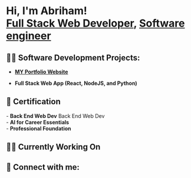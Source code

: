 <h1>Hi, I'm Abriham! <br/><a href="https://github.com/abriham-atinkut">Full Stack Web Developer</a>, <a href="https://www.linkedin.com/in/abriham-atinkut/">Software engineer </a>

<h2>👨‍💻 Software Development Projects:</h2>

- <b><a href="https://www.abriham.com.et/">MY Portfolio Website<a/></b> <br/>

- <b>Full Stack Web App (React, NodeJS, and Python)</b> <br/>

<h2>📃 Certification</h2>
- <b>Back End Web Dev</b> Back End Web Dev <br/>
- <b>AI for Career Essentials</b> <br/>
- <b>Professional Foundation<b/><br/>
  
<h2>🏃‍♀️ Currently Working On </h2> 


<h2> 🤳 Connect with me:</h2>

[linkedin]: https://linkedin.com/in/abriham-atinkut

<!--
**joshmadakor1/joshmadakor1** is a ✨ _special_ ✨ repository because its `README.md` (this file) appears on your GitHub profile.

Here are some ideas to get you started:

- 🔭 I’m currently working on ...
- 🌱 I’m currently learning ...
- 👯 I’m looking to collaborate on ...
- 🤔 I’m looking for help with ...
- 💬 Ask me about ...
- 📫 How to reach me: ...
- 😄 Pronouns: ...
- ⚡ Fun fact: ...
-->
